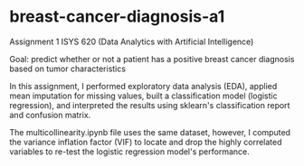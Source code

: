 # breast-cancer-diagnosis-a1
Assignment 1 ISYS 620 (Data Analytics with Artificial Intelligence)

Goal: predict whether or not a patient has a positive breast cancer diagnosis based on tumor characteristics

In this assignment, I performed exploratory data analysis (EDA), applied mean imputation for missing values, built a classification model (logistic regression), and interpreted the results using sklearn's classification report and confusion matrix.

The multicollinearity.ipynb file uses the same dataset, however, I computed the variance inflation factor (VIF) to locate and drop the highly correlated variables to re-test the logistic regression model's performance.
